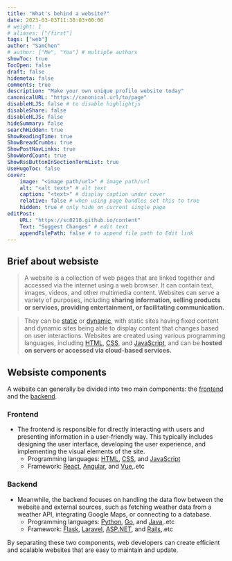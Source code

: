 ```yaml
---
title: "What's behind a website?"
date: 2023-03-03T11:30:03+00:00
# weight: 1
# aliases: ["/first"]
tags: ["web"]
author: "SamChen"
# author: ["Me", "You"] # multiple authors
showToc: true
TocOpen: false
draft: false
hidemeta: false
comments: true
description: "Make your own unique profilo website today"
canonicalURL: "https://canonical.url/to/page"
disableHLJS: false # to disable highlightjs
disableShare: false
disableHLJS: false
hideSummary: false
searchHidden: true
ShowReadingTime: true
ShowBreadCrumbs: true
ShowPostNavLinks: true
ShowWordCount: true
ShowRssButtonInSectionTermList: true
UseHugoToc: false
cover:
    image: "<image path/url>" # image path/url
    alt: "<alt text>" # alt text
    caption: "<text>" # display caption under cover
    relative: false # when using page bundles set this to true
    hidden: true # only hide on current single page
editPost:
    URL: "https://sc0210.github.io/content"
    Text: "Suggest Changes" # edit text
    appendFilePath: false # to append file path to Edit link
---
```

<!-- ![image alt](images/a-person-is-thinking-future.jpeg)
> *" It's never too late to make a new start! "*  -->

## Brief about websiste

> A website is a collection of web pages that are linked together and accessed via the internet using a web browser. It can contain text, images, videos, and other multimedia content. Websites can serve a variety of purposes, including **sharing information, selling products or services, providing entertainment, or facilitating communication.**

>They can be [static]() or [dynamic](), with static sites having fixed content and dynamic sites being able to display content that changes based on user interactions. Websites are created using various programming languages, including [HTML](), [CSS](), and [JavaScript](), and can be **hosted on servers or accessed via cloud-based services.**

## Websiste components
<!-- ![image alt](images/a-person-is-thinking-future.jpeg)
> *"interaction between frontend & backend "*  -->

A website can generally be divided into two main components: the [frontend]() and the [backend](). 

### Frontend
- The frontend is responsible for directly interacting with users and presenting information in a user-friendly way. This typically includes designing the user interface, developing the user experience, and implementing the visual elements of the site.
    - Programming languages: [HTML](), [CSS](), and [JavaScript]()
    - Framework: [React](), [Angular](), and [Vue](),.etc

### Backend
- Meanwhile, the backend focuses on handling the data flow between the website and external sources, such as fetching weather data from a weather API, integrating Google Maps, or connecting to a database. 
    - Programming languages: [Python](), [Go](), and [Java](),.etc
    - Framework: [Flask](), [Laravel](), [ASP.NET](), and [Rails](),.etc

By separating these two components, web developers can create efficient and scalable websites that are easy to maintain and update.
